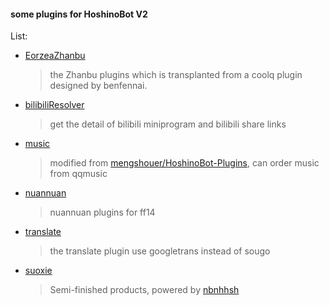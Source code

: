 #### some plugins for HoshinoBot V2
List:<br>
- [EorzeaZhanbu](https://github.com/LambdaYH/HoshinoBotV2Plugins/tree/master/EorzeaZhanbu)
  > the Zhanbu plugins which is transplanted from a coolq plugin designed by benfennai.
- [bilibiliResolver](https://github.com/LambdaYH/HoshinoBotV2Plugins/tree/master/bilibiliResolver) 
  > get the detail of bilibili miniprogram and bilibili share links
- [music](https://github.com/LambdaYH/HoshinoBotV2Plugins/tree/master/music)
  > modified from [mengshouer/HoshinoBot-Plugins](https://github.com/mengshouer/HoshinoBot-Plugins/blob/master/modules/custom/music.py), can order music from qqmusic
- [nuannuan](https://github.com/LambdaYH/HoshinoBotV2Plugins/tree/master/nuannuan)
  > nuannuan plugins for ff14
- [translate](https://github.com/LambdaYH/HoshinoBotV2Plugins/tree/master/translate)
  > the translate plugin use googletrans instead of sougo
- [suoxie](https://github.com/LambdaYH/HoshinoBotV2Plugins/tree/master/suoxie)
  > Semi-finished products, powered by [nbnhhsh](https://github.com/itorr/nbnhhsh)